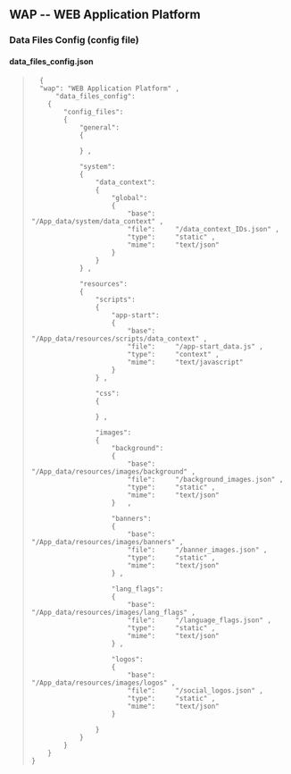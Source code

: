 WAP -- WEB Application Platform
-------------------------------

### Data Files Config (config file)


#### data_files_config.json


>     	{
> 	    "wap": "WEB Application Platform" ,
>    	    "data_files_config":
> 	      {
> 	          "config_files":
> 	          {
> 	              "general":
> 	              {
> 	        
> 	              } ,
> 	    
> 	              "system":
> 	              {
> 	                  "data_context":
> 	                  {
> 	                      "global":
> 	                      {
> 	                          "base":     "/App_data/system/data_context" ,
> 	                          "file":     "/data_context_IDs.json" ,
> 	                          "type":     "static" ,
> 	                          "mime":     "text/json"
> 	                      }
> 	                  }
> 	              } ,
> 	            
> 	              "resources":
> 	              {
> 	                  "scripts":
> 	                  {
> 	                      "app-start":
> 	                      {
> 	                          "base":     "/App_data/resources/scripts/data_context" ,
> 	                          "file":     "/app-start_data.js" ,
> 	                          "type":     "context" ,
> 	                          "mime":     "text/javascript"
> 	                      }
> 	                  } ,
> 	                
> 	                  "css":
> 	                  {
> 	                   
> 	                  } ,
> 	                
> 	                  "images":
> 	                  {
> 	                      "background":
> 	                      {
> 	                          "base":     "/App_data/resources/images/background" ,
> 	                          "file":     "/background_images.json" ,
> 	                          "type":     "static" ,
> 	                          "mime":     "text/json"
> 	                      }   ,
> 	                    
> 	                      "banners":
> 	                      {
> 	                          "base":     "/App_data/resources/images/banners" ,
> 	                          "file":     "/banner_images.json" ,
> 	                          "type":     "static" ,
> 	                          "mime":     "text/json"
> 	                      } ,
> 	                    
> 	                      "lang_flags":
> 	                      {
> 	                          "base":     "/App_data/resources/images/lang_flags" ,
> 	                          "file":     "/language_flags.json" ,
> 	                          "type":     "static" ,
> 	                          "mime":     "text/json"
> 	                      } ,
> 	                    
> 	                      "logos":
> 	                      {
> 	                          "base":     "/App_data/resources/images/logos" ,
> 	                          "file":     "/social_logos.json" ,
> 	                          "type":     "static" ,
> 	                          "mime":     "text/json"
> 	                      }
> 	                    
> 	                  }
> 	              }
> 	          }
> 	      }
> 	  }

